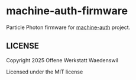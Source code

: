 # machine-auth-firmware

Particle Photon firmware for [machine-auth](https://github.com/werkstattwaedi/machine-auth) project.

## LICENSE

Copyright 2025 Offene Werkstatt Waedenswil

Licensed under the MIT license

